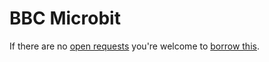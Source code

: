 # BBC Microbit
If there are no [open requests](../../../../issues?q=is%3Aissue+is%3Aopen+%22BBC+Microbit%22+in%3Atitle) you're welcome to [borrow this](../../../../issues/new?title=Borrow+request+for+BBC+Microbit&body=1+piece+of+%5Bthis%5D%28..%2Fblob%2Fmain%2F.%2FHardware%2FMicrocontrollers%2FBBC_Microbit.md%29+for+~2+weeks.).